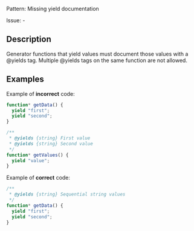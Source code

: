 Pattern: Missing yield documentation

Issue: -

## Description

Generator functions that yield values must document those values with a @yields tag. Multiple @yields tags on the same function are not allowed.

## Examples

Example of **incorrect** code:
```javascript
function* getData() {
  yield "first";
  yield "second";
}

/**
 * @yields {string} First value
 * @yields {string} Second value
 */
function* getValues() {
  yield "value";
}
```

Example of **correct** code:
```javascript
/**
 * @yields {string} Sequential string values
 */
function* getData() {
  yield "first";
  yield "second";
}
```